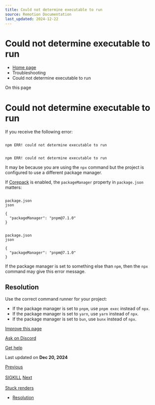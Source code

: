 ```yaml
---
title: Could not determine executable to run
source: Remotion Documentation
last_updated: 2024-12-22
---
```


# Could not determine executable to run

- [Home page](/)
- Troubleshooting
- Could not determine executable to run

On this page

# Could not determine executable to run

If you receive the following error:

```

npm ERR! could not determine executable to run
```

```

npm ERR! could not determine executable to run
```

It may be because you are using the `npx` command but the project is configured to use a different package manager.

If [Corepack](https://www.totaltypescript.com/how-to-use-corepack) is enabled, the `packageManager` property in `package.json` matters:

```

package.json
json

{
  "packageManager": "pnpm@7.1.0"
}
```

```

package.json
json

{
  "packageManager": "pnpm@7.1.0"
}
```

If the package manager is set to something else than `npm`, then the `npx` command may give this error message.

## Resolution [​](\#resolution "Direct link to Resolution")

Use the correct command runner for your project:

- If the package manager is set to `pnpm`, use `pnpm exec` instead of `npx`.
- If the package manager is set to `yarn`, use `yarn` instead of `npx`.
- If the package manager is set to `bun`, use `bunx` instead of `npx`.

[Improve this page](https://github.com/remotion-dev/remotion/edit/main/packages/docs/docs/troubleshooting/could-not-find-executable-to-run.mdx)

[Ask on Discord](https://remotion.dev/discord)

[Get help](/docs/get-help)

Last updated on **Dec 20, 2024**

[Previous\
\
SIGKILL](/docs/troubleshooting/sigkill) [Next\
\
Stuck renders](/docs/troubleshooting/stuck-render)

- [Resolution](#resolution)
